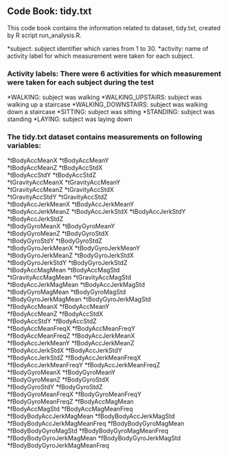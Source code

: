 
## Code Book: tidy.txt

This code book contains the information related to dataset, tidy.txt, created by R script run_analysis.R.

*subject: subject identifier which varies from 1 to 30.
*activity: name of activity label for which measurement were taken for each subject.


### Activity labels: There were 6 activities for which measurement were taken for each subject during the test

*WALKING: subject was walking 
*WALKING_UPSTAIRS: subject was walking up a staircase
*WALKING_DOWNSTAIRS: subject was walking down a staircase
*SITTING: subject was sitting 
*STANDING: subject was standing
*LAYING: subject was laying down

### The tidy.txt dataset contains measurements on following variables:
                   
*tBodyAccMeanX
*tBodyAccMeanY               
*tBodyAccMeanZ
*tBodyAccStdX               
*tBodyAccStdY
*tBodyAccStdZ                
*tGravityAccMeanX
*tGravityAccMeanY            
*tGravityAccMeanZ
*tGravityAccStdX             
*tGravityAccStdY
*tGravityAccStdZ             
*tBodyAccJerkMeanX
*tBodyAccJerkMeanY           
*tBodyAccJerkMeanZ
*tBodyAccJerkStdX
*tBodyAccJerkStdY
*tBodyAccJerkStdZ            
*tBodyGyroMeanX
*tBodyGyroMeanY              
*tBodyGyroMeanZ
*tBodyGyroStdX               
*tBodyGyroStdY
*tBodyGyroStdZ               
*tBodyGyroJerkMeanX
*tBodyGyroJerkMeanY          
*tBodyGyroJerkMeanZ
*tBodyGyroJerkStdX           
*tBodyGyroJerkStdY
*tBodyGyroJerkStdZ           
*tBodyAccMagMean
*tBodyAccMagStd              
*tGravityAccMagMean
*tGravityAccMagStd           
*tBodyAccJerkMagMean
*tBodyAccJerkMagStd          
*tBodyGyroMagMean
*tBodyGyroMagStd             
*tBodyGyroJerkMagMean
*tBodyGyroJerkMagStd         
*fBodyAccMeanX
*fBodyAccMeanY               
*fBodyAccMeanZ
*fBodyAccStdX                
*fBodyAccStdY
*fBodyAccStdZ                
*fBodyAccMeanFreqX
*fBodyAccMeanFreqY           
*fBodyAccMeanFreqZ
*fBodyAccJerkMeanX           
*fBodyAccJerkMeanY
*fBodyAccJerkMeanZ           
*fBodyAccJerkStdX
*fBodyAccJerkStdY            
*fBodyAccJerkStdZ
*fBodyAccJerkMeanFreqX       
*fBodyAccJerkMeanFreqY
*fBodyAccJerkMeanFreqZ       
*fBodyGyroMeanX
*fBodyGyroMeanY              
*fBodyGyroMeanZ
*fBodyGyroStdX               
*fBodyGyroStdY
*fBodyGyroStdZ               
*fBodyGyroMeanFreqX
*fBodyGyroMeanFreqY          
*fBodyGyroMeanFreqZ
*fBodyAccMagMean             
*fBodyAccMagStd
*fBodyAccMagMeanFreq         
*fBodyBodyAccJerkMagMean
*fBodyBodyAccJerkMagStd      
*fBodyBodyAccJerkMagMeanFreq
*fBodyBodyGyroMagMean        
*fBodyBodyGyroMagStd
*fBodyBodyGyroMagMeanFreq    
*fBodyBodyGyroJerkMagMean
*fBodyBodyGyroJerkMagStd     
*fBodyBodyGyroJerkMagMeanFreq


